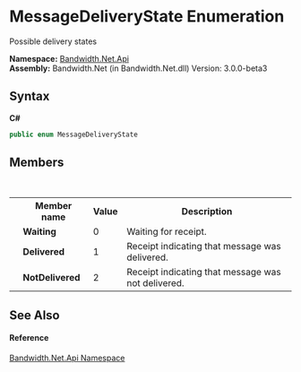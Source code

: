 ﻿# MessageDeliveryState Enumeration
 

Possible delivery states

**Namespace:**&nbsp;<a href ="N_Bandwidth_Net_Api.md">Bandwidth.Net.Api</a><br />**Assembly:**&nbsp;Bandwidth.Net (in Bandwidth.Net.dll) Version: 3.0.0-beta3

## Syntax

**C#**<br />
``` C#
public enum MessageDeliveryState
```


## Members
&nbsp;<table><tr><th></th><th>Member name</th><th>Value</th><th>Description</th></tr><tr><td /><td target="F:Bandwidth.Net.Api.MessageDeliveryState.Waiting">**Waiting**</td><td>0</td><td>Waiting for receipt.</td></tr><tr><td /><td target="F:Bandwidth.Net.Api.MessageDeliveryState.Delivered">**Delivered**</td><td>1</td><td>Receipt indicating that message was delivered.</td></tr><tr><td /><td target="F:Bandwidth.Net.Api.MessageDeliveryState.NotDelivered">**NotDelivered**</td><td>2</td><td>Receipt indicating that message was not delivered.</td></tr></table>

## See Also


#### Reference
<a href ="N_Bandwidth_Net_Api.md">Bandwidth.Net.Api Namespace</a><br />